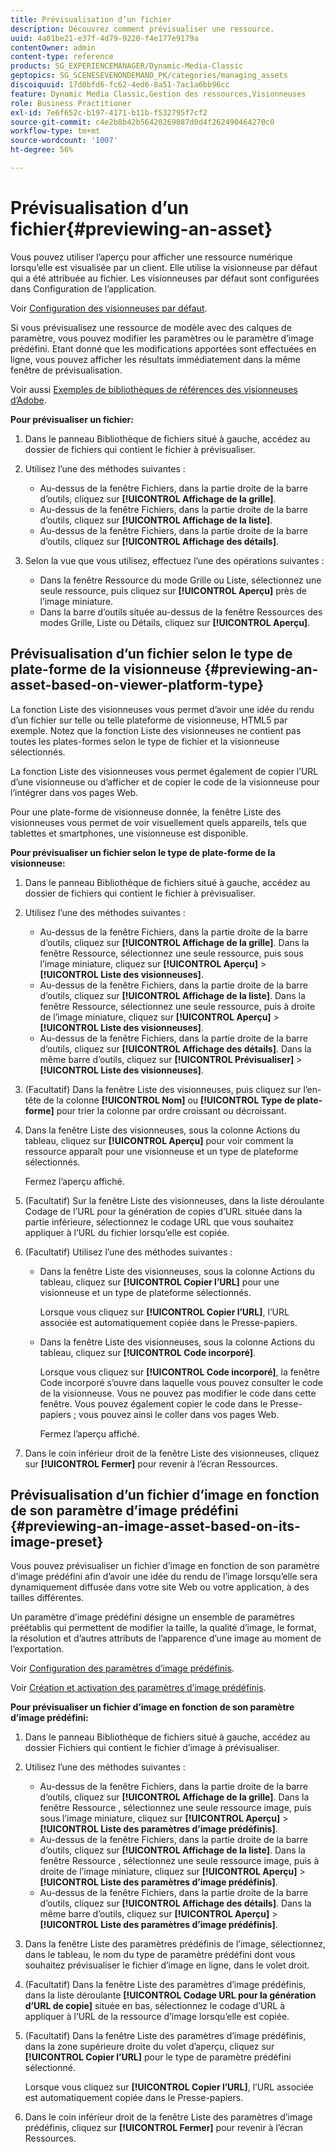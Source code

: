 ```yaml
---
title: Prévisualisation d’un fichier
description: Découvrez comment prévisualiser une ressource.
uuid: 4a01be21-e37f-4d79-9220-f4e177e9179a
contentOwner: admin
content-type: reference
products: SG_EXPERIENCEMANAGER/Dynamic-Media-Classic
geptopics: SG_SCENESEVENONDEMAND_PK/categories/managing_assets
discoiquuid: 17d0bfd6-fc62-4ed6-8a51-7ac1a6bb96cc
feature: Dynamic Media Classic,Gestion des ressources,Visionneuses
role: Business Practitioner
exl-id: 7e6f652c-b197-4171-b11b-f532795f7cf2
source-git-commit: c4e2b8b42b56420269087d0d4f262490464270c0
workflow-type: tm+mt
source-wordcount: '1007'
ht-degree: 56%

---
```


# Prévisualisation d’un fichier{#previewing-an-asset}

Vous pouvez utiliser l’aperçu pour afficher une ressource numérique lorsqu’elle est visualisée par un client. Elle utilise la visionneuse par défaut qui a été attribuée au fichier. Les visionneuses par défaut sont configurées dans Configuration de l’application.

Voir [Configuration des visionneuses par défaut](application-setup.md#configuring_default_viewers).

Si vous prévisualisez une ressource de modèle avec des calques de paramètre, vous pouvez modifier les paramètres ou le paramètre d’image prédéfini. Etant donné que les modifications apportées sont effectuées en ligne, vous pouvez afficher les résultats immédiatement dans la même fenêtre de prévisualisation.

Voir aussi [Exemples de bibliothèques de références des visionneuses d’Adobe](https://landing.adobe.com/en/na/dynamic-media/ctir-2755/live-demos.html).

**Pour prévisualiser un fichier:**

1. Dans le panneau Bibliothèque de fichiers situé à gauche, accédez au dossier de fichiers qui contient le fichier à prévisualiser.
1. Utilisez l’une des méthodes suivantes :

   * Au-dessus de la fenêtre Fichiers, dans la partie droite de la barre d’outils, cliquez sur **[!UICONTROL Affichage de la grille]**.
   * Au-dessus de la fenêtre Fichiers, dans la partie droite de la barre d’outils, cliquez sur **[!UICONTROL Affichage de la liste]**.
   * Au-dessus de la fenêtre Fichiers, dans la partie droite de la barre d’outils, cliquez sur **[!UICONTROL Affichage des détails]**.

1. Selon la vue que vous utilisez, effectuez l’une des opérations suivantes :

   * Dans la fenêtre Ressource du mode Grille ou Liste, sélectionnez une seule ressource, puis cliquez sur **[!UICONTROL Aperçu]** près de l’image miniature.
   * Dans la barre d’outils située au-dessus de la fenêtre Ressources des modes Grille, Liste ou Détails, cliquez sur **[!UICONTROL Aperçu]**.

## Prévisualisation d’un fichier selon le type de plate-forme de la visionneuse {#previewing-an-asset-based-on-viewer-platform-type}

La fonction Liste des visionneuses vous permet d’avoir une idée du rendu d’un fichier sur telle ou telle plateforme de visionneuse, HTML5 par exemple. Notez que la fonction Liste des visionneuses ne contient pas toutes les plates-formes selon le type de fichier et la visionneuse sélectionnés.

La fonction Liste des visionneuses vous permet également de copier l’URL d’une visionneuse ou d’afficher et de copier le code de la visionneuse pour l’intégrer dans vos pages Web.

Pour une plate-forme de visionneuse donnée, la fenêtre Liste des visionneuses vous permet de voir visuellement quels appareils, tels que tablettes et smartphones, une visionneuse est disponible.

**Pour prévisualiser un fichier selon le type de plate-forme de la visionneuse:**

1. Dans le panneau Bibliothèque de fichiers situé à gauche, accédez au dossier de fichiers qui contient le fichier à prévisualiser.
1. Utilisez l’une des méthodes suivantes :

   * Au-dessus de la fenêtre Fichiers, dans la partie droite de la barre d’outils, cliquez sur **[!UICONTROL Affichage de la grille]**. Dans la fenêtre Ressource, sélectionnez une seule ressource, puis sous l’image miniature, cliquez sur **[!UICONTROL Aperçu]** > **[!UICONTROL Liste des visionneuses]**.
   * Au-dessus de la fenêtre Fichiers, dans la partie droite de la barre d’outils, cliquez sur **[!UICONTROL Affichage de la liste]**. Dans la fenêtre Ressource, sélectionnez une seule ressource, puis à droite de l’image miniature, cliquez sur **[!UICONTROL Aperçu]** > **[!UICONTROL Liste des visionneuses]**.
   * Au-dessus de la fenêtre Fichiers, dans la partie droite de la barre d’outils, cliquez sur **[!UICONTROL Affichage des détails]**. Dans la même barre d’outils, cliquez sur **[!UICONTROL Prévisualiser]** > **[!UICONTROL Liste des visionneuses]**.

1. (Facultatif) Dans la fenêtre Liste des visionneuses, puis cliquez sur l’en-tête de la colonne **[!UICONTROL Nom]** ou **[!UICONTROL Type de plate-forme]** pour trier la colonne par ordre croissant ou décroissant.
1. Dans la fenêtre Liste des visionneuses, sous la colonne Actions du tableau, cliquez sur **[!UICONTROL Aperçu]** pour voir comment la ressource apparaît pour une visionneuse et un type de plateforme sélectionnés.

   Fermez l’aperçu affiché.

1. (Facultatif) Sur la fenêtre Liste des visionneuses, dans la liste déroulante Codage de l’URL pour la génération de copies d’URL située dans la partie inférieure, sélectionnez le codage URL que vous souhaitez appliquer à l’URL du fichier lorsqu’elle est copiée.
1. (Facultatif) Utilisez l’une des méthodes suivantes :

   * Dans la fenêtre Liste des visionneuses, sous la colonne Actions du tableau, cliquez sur **[!UICONTROL Copier l’URL]** pour une visionneuse et un type de plateforme sélectionnés.

      Lorsque vous cliquez sur **[!UICONTROL Copier l’URL]**, l’URL associée est automatiquement copiée dans le Presse-papiers.

   * Dans la fenêtre Liste des visionneuses, sous la colonne Actions du tableau, cliquez sur **[!UICONTROL Code incorporé]**.

      Lorsque vous cliquez sur **[!UICONTROL Code incorporé]**, la fenêtre Code incorporé s’ouvre dans laquelle vous pouvez consulter le code de la visionneuse. Vous ne pouvez pas modifier le code dans cette fenêtre. Vous pouvez également copier le code dans le Presse-papiers ; vous pouvez ainsi le coller dans vos pages Web.

      Fermez l’aperçu affiché.

1. Dans le coin inférieur droit de la fenêtre Liste des visionneuses, cliquez sur **[!UICONTROL Fermer]** pour revenir à l’écran Ressources.

## Prévisualisation d’un fichier d’image en fonction de son paramètre d’image prédéfini {#previewing-an-image-asset-based-on-its-image-preset}

Vous pouvez prévisualiser un fichier d’image en fonction de son paramètre d’image prédéfini afin d’avoir une idée du rendu de l’image lorsqu’elle sera dynamiquement diffusée dans votre site Web ou votre application, à des tailles différentes.

Un paramètre d’image prédéfini désigne un ensemble de paramètres préétablis qui permettent de modifier la taille, la qualité d’image, le format, la résolution et d’autres attributs de l’apparence d’une image au moment de l’exportation. 

Voir [Configuration des paramètres d’image prédéfinis](setting-image-presets.md#setting_up_image_presets).

Voir [Création et activation des paramètres d’image prédéfinis](creating-enabling-image-presets.md#creating_and_enabling_image_presets).

**Pour prévisualiser un fichier d’image en fonction de son paramètre d’image prédéfini:**

1. Dans le panneau Bibliothèque de fichiers situé à gauche, accédez au dossier Fichiers qui contient le fichier d’image à prévisualiser.
1. Utilisez l’une des méthodes suivantes :

   * Au-dessus de la fenêtre Fichiers, dans la partie droite de la barre d’outils, cliquez sur **[!UICONTROL Affichage de la grille]**. Dans la fenêtre Ressource , sélectionnez une seule ressource image, puis sous l’image miniature, cliquez sur **[!UICONTROL Aperçu]** > **[!UICONTROL Liste des paramètres d’image prédéfinis]**.
   * Au-dessus de la fenêtre Fichiers, dans la partie droite de la barre d’outils, cliquez sur **[!UICONTROL Affichage de la liste]**. Dans la fenêtre Ressource , sélectionnez une seule ressource image, puis à droite de l’image miniature, cliquez sur **[!UICONTROL Aperçu]** > **[!UICONTROL Liste des paramètres d’image prédéfinis]**.
   * Au-dessus de la fenêtre Fichiers, dans la partie droite de la barre d’outils, cliquez sur **[!UICONTROL Affichage des détails]**. Dans la même barre d’outils, cliquez sur **[!UICONTROL Aperçu]** > **[!UICONTROL Liste des paramètres d’image prédéfinis]**.

1. Dans la fenêtre Liste des paramètres prédéfinis de l’image, sélectionnez, dans le tableau, le nom du type de paramètre prédéfini dont vous souhaitez prévisualiser le fichier d’image en ligne, dans le volet droit.
1. (Facultatif) Dans la fenêtre Liste des paramètres d’image prédéfinis, dans la liste déroulante **[!UICONTROL Codage URL pour la génération d’URL de copie]** située en bas, sélectionnez le codage d’URL à appliquer à l’URL de la ressource d’image lorsqu’elle est copiée.
1. (Facultatif) Dans la fenêtre Liste des paramètres d’image prédéfinis, dans la zone supérieure droite du volet d’aperçu, cliquez sur **[!UICONTROL Copier l’URL]** pour le type de paramètre prédéfini sélectionné.

   Lorsque vous cliquez sur **[!UICONTROL Copier l’URL]**, l’URL associée est automatiquement copiée dans le Presse-papiers.

1. Dans le coin inférieur droit de la fenêtre Liste des paramètres d’image prédéfinis, cliquez sur **[!UICONTROL Fermer]** pour revenir à l’écran Ressources.
